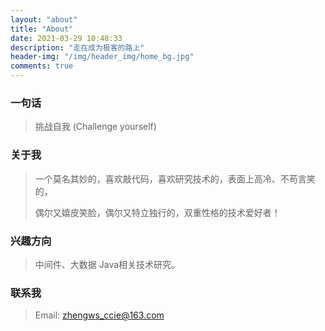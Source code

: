 ```yaml
---
layout: "about"
title: "About"
date: 2021-03-29 10:48:33
description: "走在成为极客的路上"
header-img: "/img/header_img/home_bg.jpg"
comments: true
---
```


### 一句话

> 挑战自我 (Challenge yourself)

### 关于我

>一个莫名其妙的，喜欢敲代码，喜欢研究技术的，表面上高冷、不苟言笑的，
>
>偶尔又嬉皮笑脸，偶尔又特立独行的，双重性格的技术爱好者！

### 兴趣方向

> 中间件、大数据 Java相关技术研究。


### 联系我

>Email: zhengws_ccie@163.com

